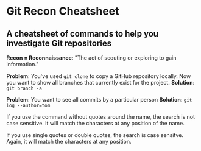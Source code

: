 # Git Recon Cheatsheet
## A cheatsheet of commands to help you investigate Git repositories

**Recon = Reconnaissance**: "The act of scouting or exploring to gain information."

**Problem**: You've used `git clone` to copy a GitHub repository locally. Now you want to show all branches that currently exist for the project.
**Solution**: `git branch -a`

**Problem**: You want to see all commits by a particular person
**Solution**: `git log --author=tom`

If you use the command without quotes around the name, the search is not case sensitive. It will match the characters at any position of the name.

If you use single quotes or double quotes, the search is case sensitve. Again, it will match the characters at any position.